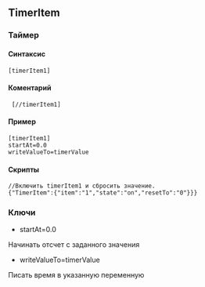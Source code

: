 ## TimerItem

### Таймер

#### Cинтаксис

    [timerItem1]
    
    
#### Коментарий

     [//timerItem1]
   
#### Пример

    [timerItem1]
    startAt=0.0
    writeValueTo=timerValue
    
#### Скрипты   
    //Включить timerItem1 и сбросить значение.
    {"TimerItem":{"item":"1","state":"on","resetTo":"0"}}}

### Ключи

* startAt=0.0

Начинать отсчет с заданного значения

* writeValueTo=timerValue

Писать время в указанную переменную
